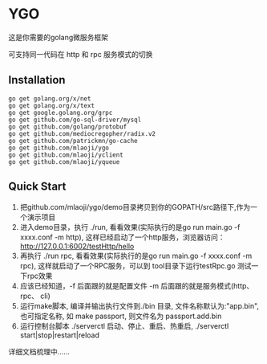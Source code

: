 # YGO

这是你需要的golang微服务框架

可支持同一代码在 http 和 rpc 服务模式的切换

## Installation

    go get golang.org/x/net
    go get golang.org/x/text
    go get google.golang.org/grpc
    go get github.com/go-sql-driver/mysql
    go get github.com/golang/protobuf
    go get github.com/mediocregopher/radix.v2
    go get github.com/patrickmn/go-cache
    go get github.com/mlaoji/ygo
    go get github.com/mlaoji/yclient
    go get github.com/mlaoji/yqueue

## Quick Start

1. 把github.com/mlaoji/ygo/demo目录拷贝到你的GOPATH/src路径下,作为一个演示项目
2. 进入demo目录，执行 ./run, 看看效果(实际执行的是go run main.go -f xxxx.conf -m http), 这样已经启动了一个http服务，浏览器访问：http://127.0.0.1:6002/testHttp/hello
3. 再执行 ./run rpc, 看看效果(实际执行的是go run main.go -f xxxx.conf -m rpc), 这样就启动了一个RPC服务，可以到 tool目录下运行testRpc.go 测试一下rpc效果
4. 应该已经知道，-f 后面跟的就是配置文件 -m 后面跟的就是服务模式(http、rpc、 cli)
5. 运行make脚本, 编译并输出执行文件到./bin 目录, 文件名称默认为:"app.bin", 也可指定名称, 如  make passport, 则文件名为 passport.add.bin 
6. 运行控制台脚本 ./serverctl 启动、停止、重启、热重启, ./serverctl start|stop|restart|reload

详细文档梳理中……
